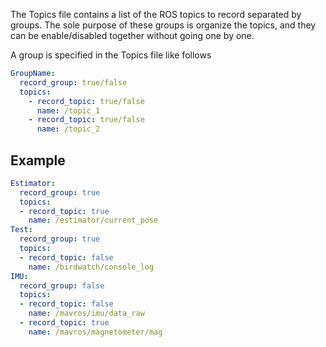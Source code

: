 The Topics file contains a list of the ROS topics to record separated by groups. The sole purpose of these groups is organize the topics, and they can be enable/disabled together without going one by one.

A group is specified in the Topics file like follows
```yaml
GroupName:
  record_group: true/false
  topics:
    - record_topic: true/false
      name: /topic_1
    - record_topic: true/false
      name: /topic_2
```

## Example
```yaml
Estimator:
  record_group: true
  topics:
  - record_topic: true
    name: /estimator/current_pose
Test:
  record_group: true
  topics:
  - record_topic: false
    name: /birdwatch/console_log
IMU:
  record_group: false
  topics:
  - record_topic: false
    name: /mavros/imu/data_raw
  - record_topic: true
    name: /mavros/magnetometer/mag
```